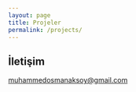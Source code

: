 ```yaml
---
layout: page
title: Projeler
permalink: /projects/
---
```


###

## İletişim

[muhammedosmanaksoy@gmail.com](mailto:muhammedosmanaksoy@gmail.com)
